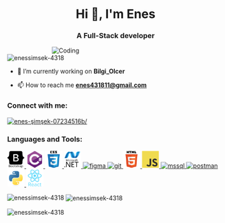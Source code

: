 <h1 align="center">Hi 👋, I'm Enes</h1>
<h3 align="center">A Full-Stack developer</h3>
<img align="right" alt="Coding" width="400" src="https://www.google.com/url?sa=i&url=https%3A%2F%2Foctodex.github.com%2Fdaftpunktocat-guy%2F&psig=AOvVaw3DsBQCGcmNTqO6rIRJ5ila&ust=1680707203739000&source=images&cd=vfe&ved=0CA8QjRxqFwoTCJjpo7DAkP4CFQAAAAAdAAAAABBe">
<p align="left"> <img src="https://komarev.com/ghpvc/?username=enessimsek-4318&label=Profile%20views&color=0e75b6&style=flat" alt="enessimsek-4318" /> </p>

- 🔭 I’m currently working on **Bilgi_Olcer**

- 📫 How to reach me **enes431811@gmail.com**

<h3 align="left">Connect with me:</h3>
<p align="left">
<a href="https://linkedin.com/in/enes-şimşek-07234516b/" target="blank"><img align="center" src="https://raw.githubusercontent.com/rahuldkjain/github-profile-readme-generator/master/src/images/icons/Social/linked-in-alt.svg" alt="enes-şimşek-07234516b/" height="30" width="40" /></a>
</p>

<h3 align="left">Languages and Tools:</h3>
<p align="left"> <a href="https://getbootstrap.com" target="_blank" rel="noreferrer"> <img src="https://raw.githubusercontent.com/devicons/devicon/master/icons/bootstrap/bootstrap-plain-wordmark.svg" alt="bootstrap" width="40" height="40"/> </a> <a href="https://www.w3schools.com/cs/" target="_blank" rel="noreferrer"> <img src="https://raw.githubusercontent.com/devicons/devicon/master/icons/csharp/csharp-original.svg" alt="csharp" width="40" height="40"/> </a> <a href="https://www.w3schools.com/css/" target="_blank" rel="noreferrer"> <img src="https://raw.githubusercontent.com/devicons/devicon/master/icons/css3/css3-original-wordmark.svg" alt="css3" width="40" height="40"/> </a> <a href="https://dotnet.microsoft.com/" target="_blank" rel="noreferrer"> <img src="https://raw.githubusercontent.com/devicons/devicon/master/icons/dot-net/dot-net-original-wordmark.svg" alt="dotnet" width="40" height="40"/> </a> <a href="https://www.figma.com/" target="_blank" rel="noreferrer"> <img src="https://www.vectorlogo.zone/logos/figma/figma-icon.svg" alt="figma" width="40" height="40"/> </a> <a href="https://git-scm.com/" target="_blank" rel="noreferrer"> <img src="https://www.vectorlogo.zone/logos/git-scm/git-scm-icon.svg" alt="git" width="40" height="40"/> </a> <a href="https://www.w3.org/html/" target="_blank" rel="noreferrer"> <img src="https://raw.githubusercontent.com/devicons/devicon/master/icons/html5/html5-original-wordmark.svg" alt="html5" width="40" height="40"/> </a> <a href="https://developer.mozilla.org/en-US/docs/Web/JavaScript" target="_blank" rel="noreferrer"> <img src="https://raw.githubusercontent.com/devicons/devicon/master/icons/javascript/javascript-original.svg" alt="javascript" width="40" height="40"/> </a> <a href="https://www.microsoft.com/en-us/sql-server" target="_blank" rel="noreferrer"> <img src="https://www.svgrepo.com/show/303229/microsoft-sql-server-logo.svg" alt="mssql" width="40" height="40"/> </a> <a href="https://postman.com" target="_blank" rel="noreferrer"> <img src="https://www.vectorlogo.zone/logos/getpostman/getpostman-icon.svg" alt="postman" width="40" height="40"/> </a> <a href="https://www.python.org" target="_blank" rel="noreferrer"> <img src="https://raw.githubusercontent.com/devicons/devicon/master/icons/python/python-original.svg" alt="python" width="40" height="40"/> </a> <a href="https://reactjs.org/" target="_blank" rel="noreferrer"> <img src="https://raw.githubusercontent.com/devicons/devicon/master/icons/react/react-original-wordmark.svg" alt="react" width="40" height="40"/> </a> </p>

<p><img align="left" src="https://github-readme-stats.vercel.app/api/top-langs?username=enessimsek-4318&show_icons=true&locale=en&layout=compact" alt="enessimsek-4318" /></p>

<p>&nbsp;<img align="center" src="https://github-readme-stats.vercel.app/api?username=enessimsek-4318&show_icons=true&locale=en" alt="enessimsek-4318" /></p>

<p><img align="center" src="https://github-readme-streak-stats.herokuapp.com/?user=enessimsek-4318&" alt="enessimsek-4318" /></p>
